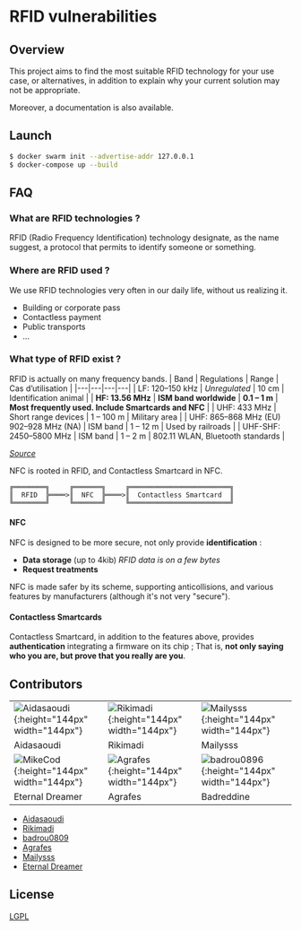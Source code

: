 # RFID vulnerabilities

## Overview

This project aims to find the most suitable RFID technology for your use case, or alternatives, in addition to explain why your current solution may not be appropriate.

Moreover, a documentation is also available.


## Launch

```sh
$ docker swarm init --advertise-addr 127.0.0.1
$ docker-compose up --build
```

## FAQ
### What are RFID technologies ?

RFID (Radio Frequency Identification) technology designate, as the name suggest, a protocol that permits to identify someone or something.

### Where are RFID used ?

We use RFID technologies very often in our daily life, without us realizing it.
- Building or corporate pass
- Contactless payment
- Public transports
- ...

### What type of RFID exist ?

RFID is actually on many frequency bands.
| Band | Regulations | Range | Cas d’utilisation |
|---|---|---|---|
| LF: 120–150 kHz | *Unregulated* | 10 cm | Identification animal |
| **HF: 13.56 MHz** | **ISM band worldwide** | **0.1 – 1 m** | **Most frequently used. Include Smartcards and NFC** |
| UHF: 433 MHz | Short range devices | 1 – 100 m | Military area |
| UHF: 865–868 MHz (EU) 902–928 MHz (NA) | ISM band | 1 – 12 m | Used by railroads |
| UHF-SHF: 2450–5800 MHz | ISM band | 1 – 2 m | 802.11 WLAN, Bluetooth standards |

*[Source](https://en.wikipedia.org/wiki/Radio-frequency_identification)*

NFC is rooted in RFID, and Contactless Smartcard in NFC.
```
╔════════╗     ╔═══════╗     ╔═════════════════════════╗
║  RFID  ╠════>║  NFC  ╠════>║  Contactless Smartcard  ║
╚════════╝     ╚═══════╝     ╚═════════════════════════╝
```

#### NFC

NFC is designed to be more secure, not only provide **identification** :
- **Data storage** (up to 4kib) *RFID data is on a few bytes*
- **Request treatments**

NFC is made safer by its scheme, supporting anticollisions, and various features by manufacturers (although it's not very "secure").


#### Contactless Smartcards

Contactless Smartcard, in addition to the features above, provides **authentication** integrating a firmware on its chip ;
That is, __not only saying who you are, but prove that you really are you__.


## Contributors

||||
|-|-|-|
| ![Aidasaoudi](https://avatars.githubusercontent.com/u/113185371?v=4&s=144){:height="144px" width="144px"} | ![Rikimadi](https://avatars.githubusercontent.com/u/63343872?v=4&s=144){:height="144px" width="144px"} | ![Mailysss](https://avatars.githubusercontent.com/u/79757319?v=4&s=144){:height="144px" width="144px"}  |
| Aidasaoudi | Rikimadi | Mailysss |
| ![MikeCod](https://avatars.githubusercontent.com/u/113607960?v=4&s=144){:height="144px" width="144px"} | ![Agrafes](https://avatars.githubusercontent.com/u/92798770?v=4&s=144){:height="144px" width="144px"} | ![badrou0896](https://avatars.githubusercontent.com/u/113607960?v=4&s=144){:height="144px" width="144px"} |
| Eternal Dreamer | Agrafes | Badreddine |

- [Aidasaoudi](https://github.com/Aidasaoudi)
- [Rikimadi](https://github.com/Rikimadi)
- [badrou0809](https://github.com/badrou0809)
- [Agrafes](https://github.com/Agrafes)
- [Mailysss](https://github.com/Mailysss)
- [Eternal Dreamer](https://github.com/MikeCod)


## License

[LGPL](LICENSE)